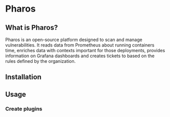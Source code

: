 # Pharos

## What is Pharos?

Pharos is an open-source platform designed to scan and manage vulnerabilities.
It reads data from  Prometheus  about running containers time, enriches data with contexts important for those deployments, 
provides information on Grafana dashboards and creates tickets to based on the rules defined by the organization.


## Installation

## Usage

### Create plugins

